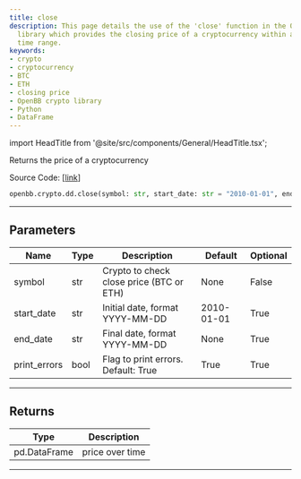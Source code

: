 ```yaml
---
title: close
description: This page details the use of the 'close' function in the OpenBB crypto
  library which provides the closing price of a cryptocurrency within a specified
  time range.
keywords:
- crypto
- cryptocurrency
- BTC
- ETH
- closing price
- OpenBB crypto library
- Python
- DataFrame
---
```


import HeadTitle from '@site/src/components/General/HeadTitle.tsx';

<HeadTitle title="crypto.dd.close - Reference | OpenBB SDK Docs" />

Returns the price of a cryptocurrency

Source Code: [[link](https://github.com/OpenBB-finance/OpenBBTerminal/tree/main/openbb_terminal/cryptocurrency/due_diligence/glassnode_model.py#L181)]

```python
openbb.crypto.dd.close(symbol: str, start_date: str = "2010-01-01", end_date: Optional[str] = None, print_errors: bool = True)
```

---

## Parameters

| Name | Type | Description | Default | Optional |
| ---- | ---- | ----------- | ------- | -------- |
| symbol | str | Crypto to check close price (BTC or ETH) | None | False |
| start_date | str | Initial date, format YYYY-MM-DD | 2010-01-01 | True |
| end_date | str | Final date, format YYYY-MM-DD | None | True |
| print_errors | bool | Flag to print errors. Default: True | True | True |


---

## Returns

| Type | Description |
| ---- | ----------- |
| pd.DataFrame | price over time |
---

